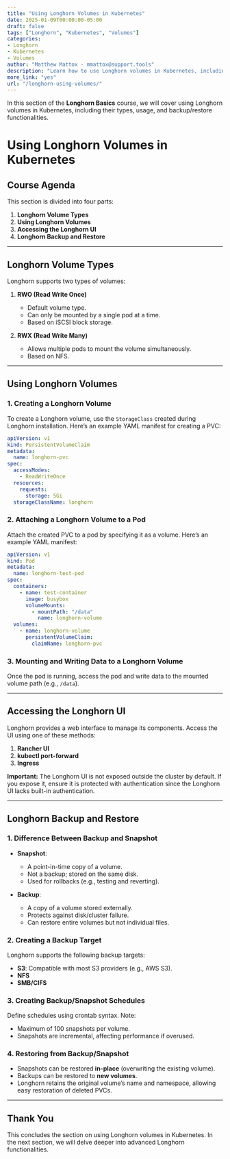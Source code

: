```yaml
---
title: "Using Longhorn Volumes in Kubernetes"
date: 2025-01-09T00:00:00-05:00
draft: false
tags: ["Longhorn", "Kubernetes", "Volumes"]
categories:
- Longhorn
- Kubernetes
- Volumes
author: "Matthew Mattox - mmattox@support.tools"
description: "Learn how to use Longhorn volumes in Kubernetes, including creating volumes, attaching them to pods, accessing the Longhorn UI, and backup/restore functionality."
more_link: "yes"
url: "/longhorn-using-volumes/"
---
```


In this section of the **Longhorn Basics** course, we will cover using Longhorn volumes in Kubernetes, including their types, usage, and backup/restore functionalities.

<!--more-->

# Using Longhorn Volumes in Kubernetes

## Course Agenda

This section is divided into four parts:

1. **Longhorn Volume Types**
2. **Using Longhorn Volumes**
3. **Accessing the Longhorn UI**
4. **Longhorn Backup and Restore**

---

## Longhorn Volume Types

Longhorn supports two types of volumes:

1. **RWO (Read Write Once)**
   - Default volume type.
   - Can only be mounted by a single pod at a time.
   - Based on iSCSI block storage.

2. **RWX (Read Write Many)**
   - Allows multiple pods to mount the volume simultaneously.
   - Based on NFS.

---

## Using Longhorn Volumes

### 1. Creating a Longhorn Volume

To create a Longhorn volume, use the `StorageClass` created during Longhorn installation. Here’s an example YAML manifest for creating a PVC:

```yaml
apiVersion: v1
kind: PersistentVolumeClaim
metadata:
  name: longhorn-pvc
spec:
  accessModes:
    - ReadWriteOnce
  resources:
    requests:
      storage: 5Gi
  storageClassName: longhorn
```

### 2. Attaching a Longhorn Volume to a Pod

Attach the created PVC to a pod by specifying it as a volume. Here’s an example YAML manifest:

```yaml
apiVersion: v1
kind: Pod
metadata:
  name: longhorn-test-pod
spec:
  containers:
    - name: test-container
      image: busybox
      volumeMounts:
        - mountPath: "/data"
          name: longhorn-volume
  volumes:
    - name: longhorn-volume
      persistentVolumeClaim:
        claimName: longhorn-pvc
```

### 3. Mounting and Writing Data to a Longhorn Volume

Once the pod is running, access the pod and write data to the mounted volume path (e.g., `/data`).

---

## Accessing the Longhorn UI

Longhorn provides a web interface to manage its components. Access the UI using one of these methods:

1. **Rancher UI**
2. **kubectl port-forward**
3. **Ingress**

**Important:** The Longhorn UI is not exposed outside the cluster by default. If you expose it, ensure it is protected with authentication since the Longhorn UI lacks built-in authentication.

---

## Longhorn Backup and Restore

### 1. Difference Between Backup and Snapshot

- **Snapshot**:
  - A point-in-time copy of a volume.
  - Not a backup; stored on the same disk.
  - Used for rollbacks (e.g., testing and reverting).

- **Backup**:
  - A copy of a volume stored externally.
  - Protects against disk/cluster failure.
  - Can restore entire volumes but not individual files.

### 2. Creating a Backup Target

Longhorn supports the following backup targets:

- **S3**: Compatible with most S3 providers (e.g., AWS S3).
- **NFS**
- **SMB/CIFS**

### 3. Creating Backup/Snapshot Schedules

Define schedules using crontab syntax. Note:

- Maximum of 100 snapshots per volume.
- Snapshots are incremental, affecting performance if overused.

### 4. Restoring from Backup/Snapshot

- Snapshots can be restored **in-place** (overwriting the existing volume).
- Backups can be restored to **new volumes**.
- Longhorn retains the original volume’s name and namespace, allowing easy restoration of deleted PVCs.

---

## Thank You

This concludes the section on using Longhorn volumes in Kubernetes. In the next section, we will delve deeper into advanced Longhorn functionalities.
